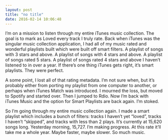 ```yaml
---
layout: post
title: "no title"
date: 2016-02-14 10:06:48
---
```

I’m on a mission to listen through my entire iTunes music collection. The goal is to mark as Loved every track I truly rate. Back when iTunes was the singular music collection application, I had all of my music rated and wonderful playlists built which were built off smart filters. A playlist of songs with 3 stars and above. A playlist of songs with 4 stars and above. A playlist of songs rated 5 stars. A playlist of songs rated 4 stars and above I haven’t listened to in over a year. If there’s one thing iTunes gets right, it’s smart playlists. They were perfect.

A some point, I lost all of that rating metadata. I’m not sure when, but it’s probably either from porting my playlist from one computer to another, or perhaps when iTunes Match was introduced. I mourned the loss, but moved to Spotify and started over. Then I jumped to Rdio. Now I’m back with iTunes Music and the option for Smart Playlists are back again. I’m stoked.

So I’m going through my entire music collection again. I made a smart playlist which includes a bunch of filters: tracks I haven’t yet “loved”, tracks I haven’t “skipped”, and tracks with less than 2 plays. It’s currently at 15,620 songs long. Yesterday morning, 15,727. I’m making progress. At this rate it’ll take me a whole year. Maybe faster, maybe slower. So much music. 